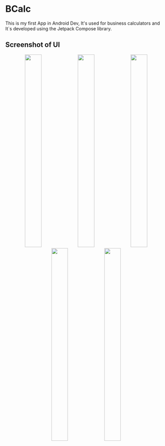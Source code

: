 # BCalc
This is my first App in Android Dev, It's used for business calculators and It`s developed using the Jetpack Compose library.
## Screenshot of UI
<p align='center' width='100%' maxWidth='100%'>
  <img src='https://github.com/Noob-programmer155/B_Calc/assets/68941228/dedb8753-fc99-4015-83d8-09eb03485393' style='width:32%;max-width:300px;height:600px'/>
  <img src='https://github.com/Noob-programmer155/B_Calc/assets/68941228/a7735ca2-c4a9-49e9-80d2-dba0b156aceb' style='width:32%;max-width:300px;height:600px'/>
  <img src='https://github.com/Noob-programmer155/B_Calc/assets/68941228/dedb8753-fc99-4015-83d8-09eb03485393' style='width:32%;max-width:300px;height:600px'/>
  <img src='https://github.com/Noob-programmer155/B_Calc/assets/68941228/7757c4bb-70c1-44e8-8439-44eb095044e0' style='width:32%;max-width:300px;height:600px'/>
  <img src='https://github.com/Noob-programmer155/B_Calc/assets/68941228/0e687a6f-fea4-463f-8f68-9d47d409720e' style='width:32%;max-width:300px;height:600px'/>  
</p>
